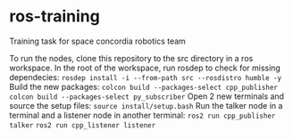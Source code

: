 # ros-training
Training task for space concordia robotics team

To run the nodes, clone this repository to the src directory in a ros workspace.
In the root of the workspace, run rosdep to check for missing dependecies: ```rosdep install -i --from-path src --rosdistro humble -y```
Build the new packages:
```colcon build --packages-select cpp_publisher```
```colcon build --packages-select py_subscriber```
Open 2 new terminals and source the setup files:
```source install/setup.bash```
Run the talker node in a terminal and a listener node in another terminal:
```ros2 run cpp_publisher talker```
```ros2 run cpp_listener listener```
